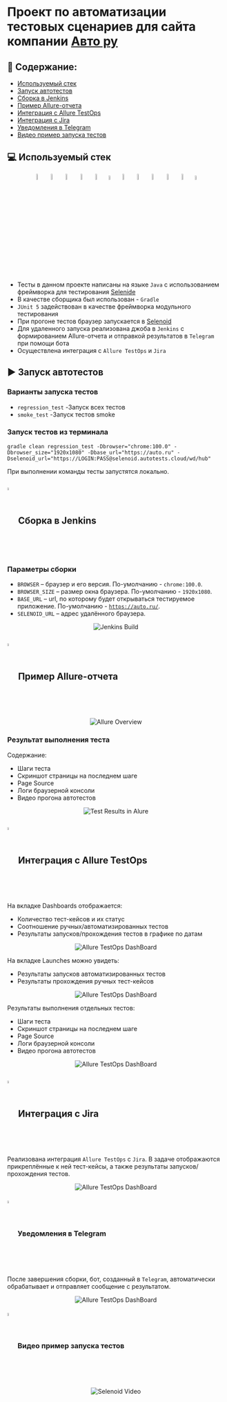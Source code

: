 # Проект по автоматизации тестовых сценариев для сайта компании [Авто ру](https://auto.ru/)
## :pushpin: Содержание:

- [Используемый стек](#computer-используемый-стек)
- [Запуск автотестов](#arrow_forward-запуск-автотестов)
- [Сборка в Jenkins](#-сборка-в-jenkins)
- [Пример Allure-отчета](#-пример-allure-отчета)
- [Интеграция с Allure TestOps](#-интеграция-с-allure-testOps)
- [Интеграция с Jira](#-интеграция-с-jira)
- [Уведомления в Telegram](#-уведомления-в-telegram)
- [Видео пример запуска тестов](#-видео-пример-запуска-тестов)
## :computer: Используемый стек

<p align="center">
<img width="6%" title="IntelliJ IDEA" src="media/logo/Intelij_IDEA.svg">
<img width="6%" title="Java" src="media/logo/Java.svg">
<img width="6%" title="Selenide" src="media/logo/Selenide.svg">
<img width="6%" title="Selenoid" src="media/logo/Selenoid.svg">
<img width="6%" title="Allure Report" src="media/logo/Allure_Report.svg">
<img width="5%" title="Allure TestOps" src="media/logo/AllureTestOps.svg">
<img width="6%" title="Gradle" src="media/logo/Gradle.svg">
<img width="6%" title="JUnit5" src="media/logo/JUnit5.svg">
<img width="6%" title="GitHub" src="media/logo/GitHub.svg">
<img width="6%" title="Jenkins" src="media/logo/Jenkins.svg">
<img width="6%" title="Telegram" src="media/logo/Telegram.svg">
<img width="5%" title="Jira" src="media/logo/Jira.svg">
</p>

- Тесты в данном проекте написаны на языке <code>Java</code> с использованием фреймворка для тестирования [Selenide](https://selenide.org/)
- В качестве сборщика был использован - <code>Gradle</code>
- <code>JUnit 5</code> задействован в качестве фреймворка модульного тестирования
- При прогоне тестов браузер запускается в [Selenoid](https://aerokube.com/selenoid/)
- Для удаленного запуска реализована джоба в <code>Jenkins</code> с формированием Allure-отчета и отправкой результатов в <code>Telegram</code> при помощи бота
- Осуществлена интеграция с <code>Allure TestOps</code> и <code>Jira</code>

## :arrow_forward: Запуск автотестов
### Варианты запуска тестов
- ```regression_test``` -Запуск всех тестов
- ```smoke_test``` -Запуск тестов smoke
### Запуск тестов из терминала
```
gradle clean regression_test -Dbrowser="chrome:100.0" -Dbrowser_size="1920x1080" -Dbase_url="https://auto.ru" -Dselenoid_url="https://LOGIN:PASS@selenoid.autotests.cloud/wd/hub"
```
При выполнении команды тесты запустятся локально.

## <img width="4%" style="vertical-align:middle" title="Jenkins" src="media/logo/Jenkins.svg"> Сборка в Jenkins
### Параметры сборки
* <code>BROWSER</code> – браузер и его версия. По-умолчанию - <code>chrome:100.0</code>.
* <code>BROWSER_SIZE</code> – размер окна браузера. По-умолчанию - <code>1920x1080</code>.
* <code>BASE_URL</code> – url, по которому будет открываться тестируемое приложение. По-умолчанию - <code>https://auto.ru/</code>.
* <code>SELENOID_URL</code> – адрес удалённого браузера.

<p align="center">
<img title="Jenkins Build" src="media/screens/jenkins build.png">
</p>

## <img width="4%" style="vertical-align:middle" title="Allure Report" src="media/logo/Allure_Report.svg"> Пример Allure-отчета
<p align="center">
<img title="Allure Overview" src="media/screens/Allure Overview.png">
</p>

### Результат выполнения теста
Содержание:
* Шаги теста
* Скриншот страницы на последнем шаге
* Page Source
* Логи браузерной консоли
* Видео прогона автотестов

<p align="center">
<img title="Test Results in Alure" src="media/screens/AllureResultTest.png">
</p>

## <img width="4%" style="vertical-align:middle" title="Allure TestOps" src="media/logo/AllureTestOps.svg"> Интеграция с Allure TestOps
На вкладке Dashboards отображается:
- Количество тест-кейсов и их статус
- Соотношение ручных/автоматизированных тестов
- Результаты запусков/прохождения тестов в графике по датам
<p align="center">
<img title="Allure TestOps DashBoard" src="media/screens/DashboardsAllureTestOps.png">
</p>

На вкладке Launches можно увидеть:
- Результаты запусков автоматизированных тестов
- Результаты прохождения ручных тест-кейсов
<p align="center">
<img title="Allure TestOps DashBoard" src="media/screens/LaunchesTestOps.png">
</p>

Результаты выполнения отдельных тестов:
* Шаги теста
* Скриншот страницы на последнем шаге
* Page Source
* Логи браузерной консоли
* Видео прогона автотестов

<p align="center">
<img title="Allure TestOps DashBoard" src="media/screens/AllureTestCases.png">
</p>

## <img width="4%" style="vertical-align:middle" title="Jira" src="media/logo/Jira.svg"> Интеграция с Jira
Реализована интеграция <code>Allure TestOps</code> с <code>Jira</code>. В задаче отображаются прикреплённые к ней тест-кейсы, а также результаты запусков/прохождения тестов.
<p align="center">
<img title="Allure TestOps DashBoard" src="media/screens/Jira.png">
</p>

### <img width="4%" style="vertical-align:middle" title="Telegram" src="media/logo/Telegram.svg"> Уведомления в Telegram
После завершения сборки, бот, созданный в <code>Telegram</code>, автоматически обрабатывает и отправляет сообщение с результатом.
<p align="center">
<img title="Allure TestOps DashBoard" src="media/screens/Telegram.png">
</p>

### <img width="4%" style="vertical-align:middle" title="Selenoid" src="media/logo/Selenoid.svg"> Видео пример запуска тестов
<p align="center">
  <img title="Selenoid Video" src="media/screens/video.gif">
</p>
